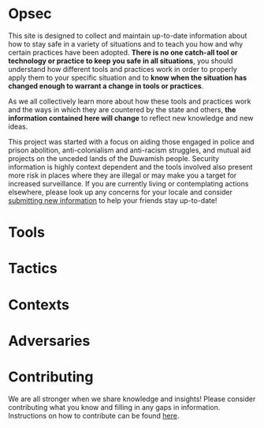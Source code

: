 # Opsec
This site is designed to collect and maintain up-to-date information about how to stay safe in a variety of situations and to teach you how and why certain practices have been adopted. **There is no one catch-all tool or technology or practice to keep you safe in all situations**, you should understand how different tools and practices work in order to properly apply them to your specific situation and to **know when the situation has changed enough to warrant a change in tools or practices**.

As we all collectively learn more about how these tools and practices work and the ways in which they are countered by the state and others, **the information contained here will change** to reflect new knowledge and new ideas.

This project was started with a focus on aiding those engaged in police and prison abolition, anti-colonialism and anti-racism struggles, and mutual aid projects on the unceded lands of the Duwamish people. Security information is highly context dependent and the tools involved also present more risk in places where they are illegal or may make you a target for increased surveillance. If you are currently living or contemplating actions elsewhere, please look up any concerns for your locale and consider [submitting new information](contributing.html) to help your friends stay up-to-date!

# Tools

# Tactics

# Contexts

# Adversaries

# Contributing
We are all stronger when we share knowledge and insights! Please consider contributing what you know and filling in any gaps in information. Instructions on how to contribute can be found [here](contributing.html).

